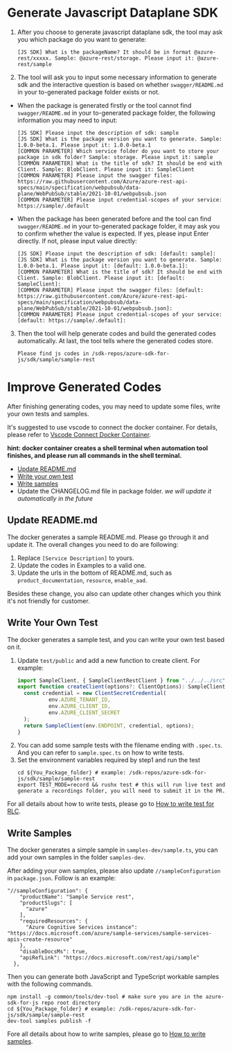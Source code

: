 # Generate Javascript Dataplane SDK

1. After you choose to generate javascript dataplane sdk, the tool may ask you which package do you want to generate:
    ```shell
    [JS SDK] What is the packageName? It should be in format @azure-rest/xxxxx. Sample: @azure-rest/storage. Please input it: @azure-rest/sample
    ```

2. The tool will ask you to input some necessary information to generate sdk and the interactive question is based on whether `swagger/README.md` in your to-generated package folder exists or not.

- When the package is generated firstly or the tool cannot find `swagger/README.md` in your to-generated package folder, the following information you may need to input:
  ```shell
  [JS SDK] Please input the description of sdk: sample
  [JS SDK] What is the package version you want to generate. Sample: 1.0.0-beta.1. Please input it: 1.0.0-beta.1
  [COMMON PARAMETER] Which service folder do you want to store your package in sdk folder? Sample: storage. Please input it: sample
  [COMMON PARAMETER] What is the title of sdk? It should be end with Client. Sample: BlobClient. Please input it: SampleClient
  [COMMON PARAMETER] Please input the swagger files: https://raw.githubusercontent.com/Azure/azure-rest-api-specs/main/specification/webpubsub/data-plane/WebPubSub/stable/2021-10-01/webpubsub.json
  [COMMON PARAMETER] Please input credential-scopes of your service: https://sample/.default
  ```

- When the package has been generated before and the tool can find `swagger/README.md` in your to-generated package folder, it may ask you to confirm whether the value is expected. If yes, please input Enter directly. If not, please input value directly:
  ```shell
  [JS SDK] Please input the description of sdk: [default: sample]:
  [JS SDK] What is the package version you want to generate. Sample: 1.0.0-beta.1. Please input it: [default: 1.0.0-beta.1]:
  [COMMON PARAMETER] What is the title of sdk? It should be end with Client. Sample: BlobClient. Please input it: [default: SampleClient]:
  [COMMON PARAMETER] Please input the swagger files: [default: https://raw.githubusercontent.com/Azure/azure-rest-api-specs/main/specification/webpubsub/data-plane/WebPubSub/stable/2021-10-01/webpubsub.json]:
  [COMMON PARAMETER] Please input credential-scopes of your service: [default: https://sample/.default]:
  ```

3. Then the tool will help generate codes and build the generated codes automatically. At last, the tool tells where the generated codes store.
    ```shell
    Please find js codes in /sdk-repos/azure-sdk-for-js/sdk/sample/sample-rest
    ```

# Improve Generated Codes

After finishing generating codes, you may need to update some files, write your own tests and samples.

It's suggested to use vscode to connect the docker container. For details, please refer to [Vscode Connect Docker Container](./vscode-connect-docker-container.md).

**hint: docker container creates a shell terminal when automation tool finishes, and please run all commands in the shell terminal.**

   - [Update README.md](#update-readmemd)
   - [Write your own test](#write-your-own-test)
   - [Write samples](#write-samples)
   - Update the CHANGELOG.md file in package folder. *we will update it automatically in the future*

## Update README.md
The docker generates a sample README.md. Please go through it and update it. The overall changes you need to do are following:
1. Replace `[Service Description]` to yours.
1. Update the codes in Examples to a valid one.
1. Update the urls in the bottom of README.md, such as `product_documentation`, `resource`, `enable_aad`.

Besides these change, you also can update other changes which you think it's not friendly for customer.

## Write Your Own Test
The docker generates a sample test, and you can write your own test based on it.
1. Update `test/public` and add a new function to create client. For example:
    ```typescript
    import SampleClient, { SampleClientRestClient } from "../../../src";
    export function createClient(options?: ClientOptions): SampleClientRestClient {
      const credential = new ClientSecretCredential(
              env.AZURE_TENANT_ID,
              env.AZURE_CLIENT_ID,
              env.AZURE_CLIENT_SECRET
      );
      return SampleClient(env.ENDPOINT, credential, options);
    }
    ```
2. You can add some sample tests with the filename ending with `.spec.ts`. And you can refer to `sample.spec.ts` on how to write tests.
3. Set the environment variables required by step1 and run the test
    ```shell
    cd ${You_Package_folder} # example: /sdk-repos/azure-sdk-for-js/sdk/sample/sample-rest
    export TEST_MODE=record && rushx test # this will run live test and generate a recordings folder, you will need to submit it in the PR. 
    ```
    
For all details about how to write tests, please go to [How to write test for RLC](https://github.com/Azure/azure-sdk-for-js/blob/main/documentation/RLC-quickstart.md#how-to-write-test-for-rlc).

## Write Samples
The docker generates a simple sample in `samples-dev/sample.ts`, you can add your own samples in the folder `samples-dev`.

After adding your own samples, please also update `//sampleConfiguration` in `package.json`. Follow is an example:
```
"//sampleConfiguration": {
    "productName": "Sample Service rest",
    "productSlugs": [
      "azure"
    ],
    "requiredResources": {
      "Azure Cognitive Services instance": "https://docs.microsoft.com/azure/sample-services/sample-services-apis-create-resource"
    },
    "disableDocsMs": true,
    "apiRefLink": "https://docs.microsoft.com/rest/api/sample"
  },
```

Then you can generate both JavaScript and TypeScript workable samples with the following commands.
```shell
npm install -g common/tools/dev-tool # make sure you are in the azure-sdk-for-js repo root directory
cd ${You_Package_folder} # example: /sdk-repos/azure-sdk-for-js/sdk/sample/sample-rest
dev-tool samples publish -f 
```

Fore all details about how to write samples, please go to [How to write samples](https://github.com/Azure/azure-sdk-for-js/blob/main/documentation/RLC-quickstart.md#how-to-write-test-for-rlc).
